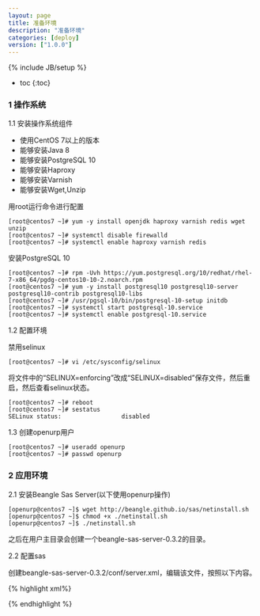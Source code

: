 ```yaml
---
layout: page
title: 准备环境
description: "准备环境"
categories: [deploy]
version: ["1.0.0"]
---
```

{% include JB/setup %}

* toc
{:toc}

### 1 操作系统

1.1 安装操作系统组件

* 使用CentOS 7以上的版本
* 能够安装Java 8
* 能够安装PostgreSQL 10
* 能够安装Haproxy
* 能够安装Varnish
* 能够安装Wget,Unzip

用root运行命令进行配置

    [root@centos7 ~]# yum -y install openjdk haproxy varnish redis wget unzip
    [root@centos7 ~]# systemctl disable firewalld
    [root@centos7 ~]# systemctl enable haproxy varnish redis

安装PostgreSQL 10

    [root@centos7 ~]# rpm -Uvh https://yum.postgresql.org/10/redhat/rhel-7-x86_64/pgdg-centos10-10-2.noarch.rpm
    [root@centos7 ~]# yum -y install postgresql10 postgresql10-server postgresql10-contrib postgresql10-libs
    [root@centos7 ~]# /usr/pgsql-10/bin/postgresql-10-setup initdb
    [root@centos7 ~]# systemctl start postgresql-10.service
    [root@centos7 ~]# systemctl enable postgresql-10.service

1.2 配置环境

禁用selinux

    [root@centos7 ~]# vi /etc/sysconfig/selinux

将文件中的“SELINUX=enforcing”改成“SELINUX=disabled”保存文件，然后重启，然后查看selinux状态。

    [root@centos7 ~]# reboot
    [root@centos7 ~]# sestatus
    SELinux status:                 disabled
    
1.3 创建openurp用户

    [root@centos7 ~]# useradd openurp
    [root@centos7 ~]# passwd openurp

### 2 应用环境

2.1 安装Beangle Sas Server(以下使用openurp操作)

    [openurp@centos7 ~]$ wget http://beangle.github.io/sas/netinstall.sh
    [openurp@centos7 ~]$ chmod +x ./netinstall.sh
    [openurp@centos7 ~]$ ./netinstall.sh


之后在用户主目录会创建一个beangle-sas-server-0.3.2的目录。

2.2 配置sas

创建beangle-sas-server-0.3.2/conf/server.xml，编辑该文件，按照以下内容。

{% highlight xml%}
<?xml version='1.0' encoding='utf-8'?>
<Sas version="0.3.2">
  <Repository remote="http://repo1.maven.org/maven2"/>
  <Engines>
    <Engine name="tomcat85" type="tomcat" version="8.5.29" jspSupport="false">
	  <Jar gav="org.postgresql:postgresql:42.2.2"/>
    </Engine>
  </Engines>
</Sas>
{% endhighlight %}

